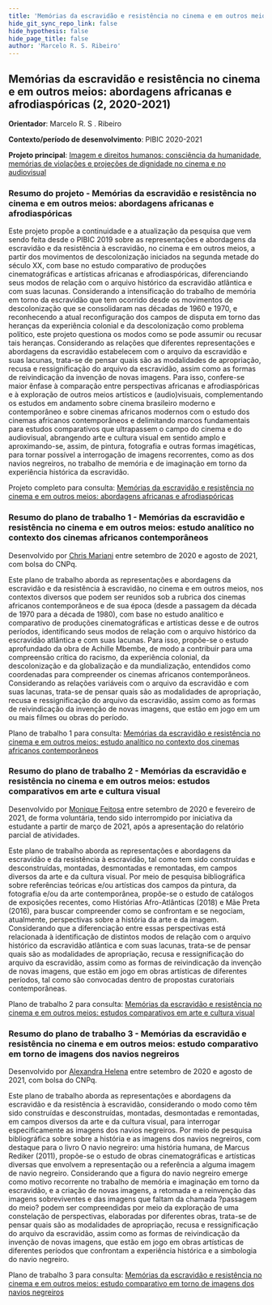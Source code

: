 ```yaml
---
title: 'Memórias da escravidão e resistência no cinema e em outros meios: abordagens africanas e afrodiaspóricas (2, 2020-2021)'
hide_git_sync_repo_link: false
hide_hypothesis: false
hide_page_title: false
author: 'Marcelo R. S. Ribeiro'
---
```


## Memórias da escravidão e resistência no cinema e em outros meios: abordagens africanas e afrodiaspóricas (2, 2020-2021)

**Orientador**: Marcelo R. S . Ribeiro

**Contexto/período de desenvolvimento**: PIBIC 2020-2021

**Projeto principal**: [Imagem e direitos humanos: consciência da humanidade, memórias de violações e projeções de dignidade no cinema e no audiovisual](/projetos/pesquisa/imagem-e-direitos-humanos)

### Resumo do projeto - Memórias da escravidão e resistência no cinema e em outros meios: abordagens africanas e afrodiaspóricas

Este projeto propõe a continuidade e a atualização da pesquisa que vem sendo feita desde o PIBIC 2019 sobre as representações e abordagens da escravidão e da resistência à escravidão, no cinema e em outros meios, a partir dos movimentos de descolonização iniciados na segunda metade do século XX, com base no estudo comparativo de produções cinematográficas e artísticas africanas e afrodiaspóricas, diferenciando seus modos de relação com o arquivo histórico da escravidão atlântica e com suas lacunas. Considerando a intensificação do trabalho de memória em torno da escravidão que tem ocorrido desde os movimentos de descolonização que se consolidaram nas décadas de 1960 e 1970, e reconhecendo a atual reconfiguração dos campos de disputa em torno das heranças da experiência colonial e da descolonização como problema político, este projeto questiona os modos como se pode assumir ou recusar tais heranças. Considerando as relações que diferentes representações e abordagens da escravidão estabelecem com o arquivo da escravidão e suas lacunas, trata-se de pensar quais são as modalidades de apropriação, recusa e ressignificação do arquivo da escravidão, assim como as formas de reivindicação da invenção de novas imagens. Para isso, confere-se maior ênfase à comparação entre perspectivas africanas e afrodiaspóricas e à exploração de outros meios artísticos e (audio)visuais, complementando os estudos em andamento sobre cinema brasileiro moderno e contemporâneo e sobre cinemas africanos modernos com o estudo dos cinemas africanos contemporâneos e delimitando marcos fundamentais para estudos comparativos que ultrapassem o campo do cinema e do audiovisual, abrangendo arte e cultura visual em sentido amplo e aproximando-se, assim, de pintura, fotografia e outras formas imagéticas, para tornar possível a interrogação de imagens recorrentes, como as dos navios negreiros, no trabalho de memória e de imaginação em torno da experiência histórica da escravidão.

Projeto completo para consulta: [Memórias da escravidão e resistência no cinema e em outros meios: abordagens africanas e afrodiaspóricas](Projeto_PIBIC_2020.pdf)

### Resumo do plano de trabalho 1 - Memórias da escravidão e resistência no cinema e em outros meios: estudo analítico no contexto dos cinemas africanos contemporâneos

Desenvolvido por [Chris Mariani](/quem-somos/integrantes/chris-mariani) entre setembro de 2020 e agosto de 2021, com bolsa do CNPq.

Este plano de trabalho aborda as representações e abordagens da escravidão e da resistência à escravidão, no cinema e em outros meios, nos contextos diversos que podem ser reunidos sob a rubrica dos cinemas africanos contemporâneos e de sua época (desde a passagem da década de 1970 para a década de 1980), com base no estudo analítico e comparativo de produções cinematográficas e artísticas desse e de outros períodos, identificando seus modos de relação com o arquivo histórico da escravidão atlântica e com suas lacunas. Para isso, propõe-se o estudo aprofundado da obra de Achille Mbembe, de modo a contribuir para uma compreensão crítica do racismo, da experiência colonial, da descolonização e da globalização e da mundialização, entendidos como coordenadas para compreender os cinemas africanos contemporâneos. Considerando as relações variáveis com o arquivo da escravidão e com suas lacunas, trata-se de pensar quais são as modalidades de apropriação, recusa e ressignificação do arquivo da escravidão, assim como as formas de reivindicação da invenção de novas imagens, que estão em jogo em um ou mais filmes ou obras do período.

Plano de trabalho 1 para consulta: [Memórias da escravidão e resistência no cinema e em outros meios: estudo analítico no contexto dos cinemas africanos contemporâneos](Plano_de_trabalho_1_PIBIC_2020.pdf)

### Resumo do plano de trabalho 2 - Memórias da escravidão e resistência no cinema e em outros meios: estudos comparativos em arte e cultura visual

Desenvolvido por [Monique Feitosa](/quem-somos/integrantes/monique-feitosa) entre setembro de 2020 e fevereiro de 2021, de forma voluntária, tendo sido interrompido por iniciativa da estudante a partir de março de 2021, após a apresentação do relatório parcial de atividades.

Este plano de trabalho aborda as representações e abordagens da escravidão e da resistência à escravidão, tal como tem sido construídas e desconstruídas, montadas, desmontadas e remontadas, em campos diversos da arte e da cultura visual. Por meio de pesquisa bibliográfica sobre referências teóricas e/ou artísticas dos campos da pintura, da fotografia e/ou da arte contemporânea, propõe-se o estudo de catálogos de exposições recentes, como Histórias Afro-Atlânticas (2018) e Mãe Preta (2016), para buscar compreender como se confrontam e se negociam, atualmente, perspectivas sobre a história da arte e da imagem. Considerando que a diferenciação entre essas perspectivas está relacionada à identificação de distintos modos de relação com o arquivo histórico da escravidão atlântica e com suas lacunas, trata-se de pensar quais são as modalidades de apropriação, recusa e ressignificação do arquivo da escravidão, assim como as formas de reivindicação da invenção de novas imagens, que estão em jogo em obras artísticas de diferentes períodos, tal como são convocadas dentro de propostas curatoriais contemporâneas.

Plano de trabalho 2 para consulta: [Memórias da escravidão e resistência no cinema e em outros meios: estudos comparativos em arte e cultura visual](Plano_de_trabalho_2_PIBIC_2020.pdf)

### Resumo do plano de trabalho 3 - Memórias da escravidão e resistência no cinema e em outros meios: estudo comparativo em torno de imagens dos navios negreiros

Desenvolvido por [Alexandra Helena](/quem-somos/integrantes/alexandra-helena) entre setembro de 2020 e agosto de 2021, com bolsa do CNPq.

Este plano de trabalho aborda as representações e abordagens da escravidão e da resistência à escravidão, considerando o modo como têm sido construídas e desconstruídas, montadas, desmontadas e remontadas, em campos diversos da arte e da cultura visual, para interrogar especificamente as imagens dos navios negreiros. Por meio de pesquisa bibliográfica sobre sobre a história e as imagens dos navios negreiros, com destaque para o livro O navio negreiro: uma história humana, de Marcus Rediker (2011), propõe-se o estudo de obras cinematográficas e artísticas diversas que envolvem a representação ou a referência a alguma imagem de navio negreiro. Considerando que a figura do navio negreiro emerge como motivo recorrente no trabalho de memória e imaginação em torno da escravidão, e a criação de novas imagens, a retomada e a reinvenção das imagens sobreviventes e das imagens que faltam da chamada ?passagem do meio? podem ser compreendidas por meio da exploração de uma constelação de perspectivas, elaboradas por diferentes obras, trata-se de pensar quais são as modalidades de apropriação, recusa e ressignificação do arquivo da escravidão, assim como as formas de reivindicação da invenção de novas imagens, que estão em jogo em obras artísticas de diferentes períodos que confrontam a experiência histórica e a simbologia do navio negreiro.

Plano de trabalho 3 para consulta: [Memórias da escravidão e resistência no cinema e em outros meios: estudo comparativo em torno de imagens dos navios negreiros](Plano_de_trabalho_3_PIBIC_2020.pdf)